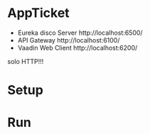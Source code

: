 # AppTicket

- Eureka disco Server   http://localhost:6500/
- API Gateway           http://localhost:6100/
- Vaadin Web Client     http://localhost:6200/

solo HTTP!!!

# Setup


# Run

